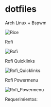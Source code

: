 # dotfiles
Arch Linux + Bspwm

![Rice](https://user-images.githubusercontent.com/79656705/179429596-a1d85106-7b03-46b8-b4b4-3ab4bc18308a.png)


Rofi

![Rofi](https://user-images.githubusercontent.com/79656705/179436238-ab1ea4e3-2470-4be3-b2a9-4118f301e099.png)


Rofi Quicklinks

![Rofi_Quicklinks](https://user-images.githubusercontent.com/79656705/179429705-8517a2a1-608b-4d43-b8f8-f9a01397d6b9.png)


Rofi Powermenu

![Rofi_Powermenu](https://user-images.githubusercontent.com/79656705/179429722-0ad359cd-a681-48af-b1bf-d9f99e26eb21.png)


Requerimientos:



